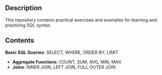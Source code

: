 ## Description 
This repository contains practical exercises and examples for learning and practicing SQL syntax.

## Contents 
 **Basic SQL Queries**: SELECT, WHERE, ORDER BY, LIMIT
- **Aggregate Functions**: COUNT, SUM, AVG, MIN, MAX
- **Joins**: INNER JOIN, LEFT JOIN, FULL OUTER JOIN
